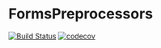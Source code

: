 # FormsPreprocessors

[![Build Status](https://github.com/pleochroite/FormsPreprocessors.jl/actions/workflows/CI.yml/badge.svg?branch=main)](https://github.com/pleochroite/FormsPreprocessors.jl/actions/workflows/CI.yml?query=branch%3Amain)
[![codecov](https://codecov.io/gh/pleochroite/FormsPreprocessors.jl/branch/main/graph/badge.svg?token=4lM7BFtkeD)](https://codecov.io/gh/pleochroite/FormsPreprocessors.jl)
